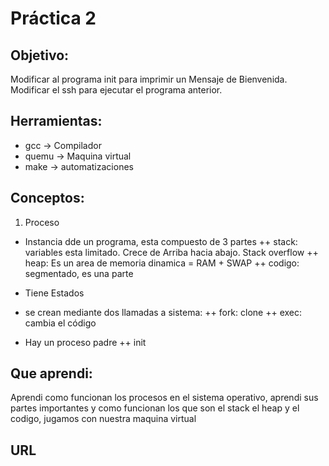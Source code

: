 # Práctica 2

## Objetivo:
Modificar al programa init para imprimir un Mensaje de Bienvenida. 
Modificar el ssh para ejecutar el programa anterior.

## Herramientas:
* gcc -> Compilador 
* quemu -> Maquina virtual
* make -> automatizaciones 

## Conceptos:

1) Proceso
* Instancia dde un programa, esta compuesto de 3 partes 
++ stack: variables esta limitado. Crece de Arriba hacia abajo. Stack overflow
++ heap: Es un area de memoria dinamica = RAM + SWAP 
++ codigo: segmentado, es una parte 

+ Tiene Estados 
+ se crean mediante dos llamadas a sistema:
++ fork: clone
++ exec: cambia el código

+ Hay un proceso padre
++ init
 

## Que aprendi:
Aprendi como funcionan los procesos en el sistema operativo, aprendi sus partes importantes y como funcionan los que son el stack 
el heap y el codigo, jugamos con nuestra maquina virtual 

## URL
